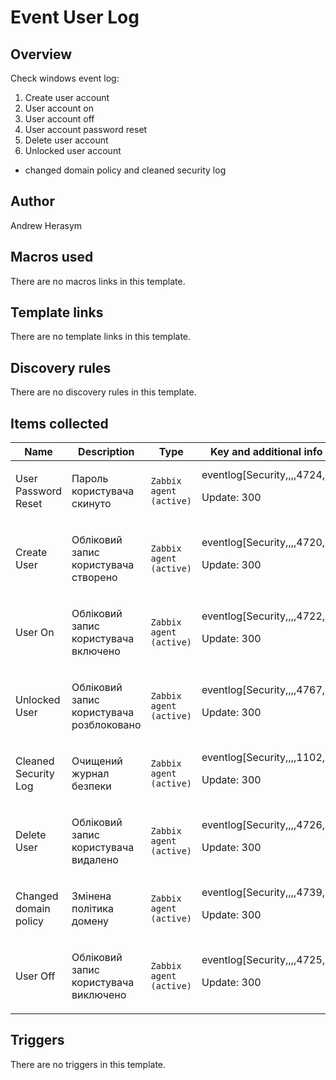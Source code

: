 # Event User Log

## Overview

Check windows event log:


1. Create user account
2. User account on
3. User account off
4. User account password reset
5. Delete user account
6. Unlocked user account


+ changed domain policy and cleaned security log



## Author

Andrew Herasym

## Macros used

There are no macros links in this template.

## Template links

There are no template links in this template.

## Discovery rules

There are no discovery rules in this template.

## Items collected

|Name|Description|Type|Key and additional info|
|----|-----------|----|----|
|User Password Reset|<p>Пароль користувача скинуто</p>|`Zabbix agent (active)`|eventlog[Security,,,,4724,,]<p>Update: 300</p>|
|Create User|<p>Обліковий запис користувача створено</p>|`Zabbix agent (active)`|eventlog[Security,,,,4720,,]<p>Update: 300</p>|
|User On|<p>Обліковий запис користувача включено</p>|`Zabbix agent (active)`|eventlog[Security,,,,4722,,]<p>Update: 300</p>|
|Unlocked User|<p>Обліковий запис користувача розблоковано</p>|`Zabbix agent (active)`|eventlog[Security,,,,4767,,]<p>Update: 300</p>|
|Cleaned Security Log|<p>Очищений журнал безпеки</p>|`Zabbix agent (active)`|eventlog[Security,,,,1102,,]<p>Update: 300</p>|
|Delete User|<p>Обліковий запис користувача видалено</p>|`Zabbix agent (active)`|eventlog[Security,,,,4726,,]<p>Update: 300</p>|
|Changed domain policy|<p>Змінена політика домену</p>|`Zabbix agent (active)`|eventlog[Security,,,,4739,,]<p>Update: 300</p>|
|User Off|<p>Обліковий запис користувача виключено</p>|`Zabbix agent (active)`|eventlog[Security,,,,4725,,]<p>Update: 300</p>|
## Triggers

There are no triggers in this template.


